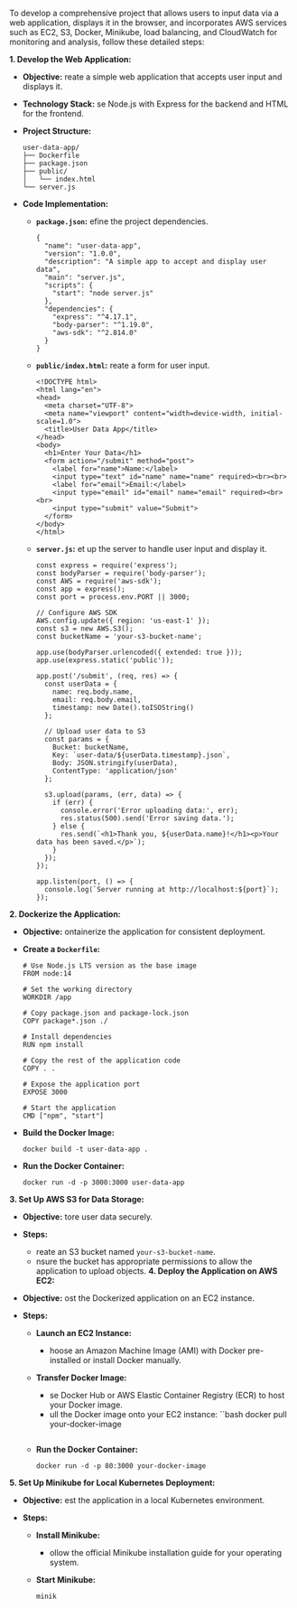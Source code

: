 To develop a comprehensive project that allows users to input data via a web application, displays it in the browser, and incorporates AWS services such as EC2, S3, Docker, Minikube, load balancing, and CloudWatch for monitoring and analysis, follow these detailed steps:

**1. Develop the Web Application:**

   - **Objective:** reate a simple web application that accepts user input and displays it.
   - **Technology Stack:** se Node.js with Express for the backend and HTML for the frontend.
   - **Project Structure:**

     ```
     user-data-app/
     ├── Dockerfile
     ├── package.json
     ├── public/
     │   └── index.html
     └── server.js
     ```
   - **Code Implementation:**

     - **`package.json`:** efine the project dependencies.
       ```
       {
         "name": "user-data-app",
         "version": "1.0.0",
         "description": "A simple app to accept and display user data",
         "main": "server.js",
         "scripts": {
           "start": "node server.js"
         },
         "dependencies": {
           "express": "^4.17.1",
           "body-parser": "^1.19.0",
           "aws-sdk": "^2.814.0"
         }
       }
       ```
     - **`public/index.html`:** reate a form for user input.
       ```
       <!DOCTYPE html>
       <html lang="en">
       <head>
         <meta charset="UTF-8">
         <meta name="viewport" content="width=device-width, initial-scale=1.0">
         <title>User Data App</title>
       </head>
       <body>
         <h1>Enter Your Data</h1>
         <form action="/submit" method="post">
           <label for="name">Name:</label>
           <input type="text" id="name" name="name" required><br><br>
           <label for="email">Email:</label>
           <input type="email" id="email" name="email" required><br><br>
           <input type="submit" value="Submit">
         </form>
       </body>
       </html>
       ```
     - **`server.js`:** et up the server to handle user input and display it.
       ```
       const express = require('express');
       const bodyParser = require('body-parser');
       const AWS = require('aws-sdk');
       const app = express();
       const port = process.env.PORT || 3000;

       // Configure AWS SDK
       AWS.config.update({ region: 'us-east-1' });
       const s3 = new AWS.S3();
       const bucketName = 'your-s3-bucket-name';

       app.use(bodyParser.urlencoded({ extended: true }));
       app.use(express.static('public'));

       app.post('/submit', (req, res) => {
         const userData = {
           name: req.body.name,
           email: req.body.email,
           timestamp: new Date().toISOString()
         };

         // Upload user data to S3
         const params = {
           Bucket: bucketName,
           Key: `user-data/${userData.timestamp}.json`,
           Body: JSON.stringify(userData),
           ContentType: 'application/json'
         };

         s3.upload(params, (err, data) => {
           if (err) {
             console.error('Error uploading data:', err);
             res.status(500).send('Error saving data.');
           } else {
             res.send(`<h1>Thank you, ${userData.name}!</h1><p>Your data has been saved.</p>`);
           }
         });
       });

       app.listen(port, () => {
         console.log(`Server running at http://localhost:${port}`);
       });
       ```
**2. Dockerize the Application:**

   - **Objective:** ontainerize the application for consistent deployment.
   - **Create a `Dockerfile`:**

     ```
     # Use Node.js LTS version as the base image
     FROM node:14

     # Set the working directory
     WORKDIR /app

     # Copy package.json and package-lock.json
     COPY package*.json ./

     # Install dependencies
     RUN npm install

     # Copy the rest of the application code
     COPY . .

     # Expose the application port
     EXPOSE 3000

     # Start the application
     CMD ["npm", "start"]
     ```
   - **Build the Docker Image:**

     ```
     docker build -t user-data-app .
     ```
   - **Run the Docker Container:**

     ```
     docker run -d -p 3000:3000 user-data-app
     ```
**3. Set Up AWS S3 for Data Storage:**

   - **Objective:** tore user data securely.
   - **Steps:**

     - reate an S3 bucket named `your-s3-bucket-name`.
     - nsure the bucket has appropriate permissions to allow the application to upload objects.
**4. Deploy the Application on AWS EC2:**

   - **Objective:** ost the Dockerized application on an EC2 instance.
   - **Steps:**

     - **Launch an EC2 Instance:**

       - hoose an Amazon Machine Image (AMI) with Docker pre-installed or install Docker manually.
     - **Transfer Docker Image:**

       - se Docker Hub or AWS Elastic Container Registry (ECR) to host your Docker image.
       - ull the Docker image onto your EC2 instance:
         ``bash
         docker pull your-docker-image
         ```
     - **Run the Docker Container:**

       ```
       docker run -d -p 80:3000 your-docker-image
       ```
**5. Set Up Minikube for Local Kubernetes Deployment:**

   - **Objective:** est the application in a local Kubernetes environment.
   - **Steps:**

     - **Install Minikube:**

       - ollow the official Minikube installation guide for your operating system.
     - **Start Minikube:**

       ```
       minik
       ```
